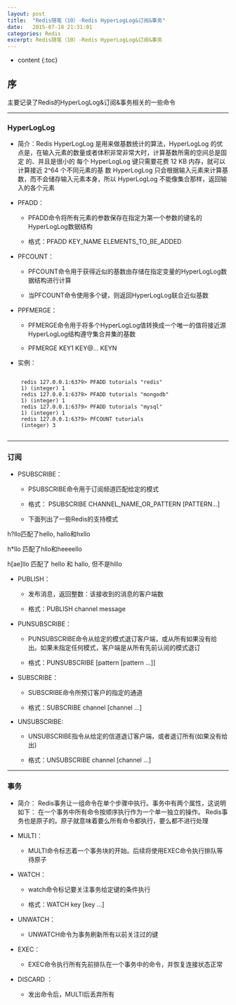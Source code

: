 ```yaml
---
layout: post
title:  "Redis随笔（10）-Redis HyperLogLog&订阅&事务"
date:   2015-07-18 21:31:01
categories: Redis
excerpt: Redis随笔（10）-Redis HyperLogLog&订阅&事务
---
```


* content
{:toc}


## 序

主要记录了Redis的HyperLogLog&订阅&事务相关的一些命令

---

### HyperLogLog

 *  简介：Redis HyperLogLog 是用来做基数统计的算法，HyperLogLog 的优点是，在输入元素的数量或者体积非常非常大时，计算基数所需的空间总是固定 的、并且是很小的
 每个 HyperLogLog 键只需要花费 12 KB 内存，就可以计算接近 2^64 个不同元素的基 数
 HyperLogLog 只会根据输入元素来计算基数，而不会储存输入元素本身，所以 HyperLogLog 不能像集合那样，返回输入的各个元素

 * PFADD：

   *  PFADD命令将所有元素的参数保存在指定为第一个参数的键名的HyperLogLog数据结构

   * 格式：PFADD KEY_NAME ELEMENTS_TO_BE_ADDED

 * PFCOUNT：

   * PFCOUNT命令用于获得近似的基数由存储在指定变量的HyperLogLog数据结构进行计算

   * 当PFCOUNT命令使用多个键，则返回HyperLogLog联合近似基数

 * PPFMERGE：

   * PFMERGE命令用于将多个HyperLogLog值转换成一个唯一的值将接近源HyperLogLog结构遵守集合并集的基数

   * PFMERGE KEY1 KEY@... KEYN

 * 实例：

    <pre><code>
    redis 127.0.0.1:6379> PFADD tutorials "redis"
    1) (integer) 1
    redis 127.0.0.1:6379> PFADD tutorials "mongodb"
    1) (integer) 1
    redis 127.0.0.1:6379> PFADD tutorials "mysql"
    1) (integer) 1
    redis 127.0.0.1:6379> PFCOUNT tutorials
    (integer) 3
    </code></pre>

---

### 订阅

 * PSUBSCRIBE：

   * PSUBSCRIBE命令用于订阅频道匹配给定的模式

   * 格式： PSUBSCRIBE CHANNEL_NAME_OR_PATTERN [PATTERN...]

   * 下面列出了一些Redis的支持模式

  h\?llo匹配了hello, hallo和hxllo

  h\*llo 匹配了hllo和heeeello

  h\[ae\]llo 匹配了 hello 和 hallo, 但不是hillo

 * PUBLISH：

   * 发布消息，返回整数：该接收到的消息的客户端数

   * 格式：PUBLISH channel message

 * PUNSUBSCRIBE：

   * PUNSUBSCRIBE命令从给定的模式退订客户端，或从所有如果没有给出。如果未指定任何模式，客户端是从所有先前认阅的模式退订

   * 格式：PUNSUBSCRIBE [pattern [pattern ...]]

 * SUBSCRIBE：

   * SUBSCRIBE命令所预订客户的指定的通道

   * 格式：SUBSCRIBE channel [channel ...]

 * UNSUBSCRIBE:

   * UNSUBSCRIBE指令从给定的信道退订客户端，或者退订所有(如果没有给出)

   * 格式：UNSUBSCRIBE channel [channel ...]

---

### 事务

 * 简介： Redis事务让一组命令在单个步骤中执行。事务中有两个属性，这说明如下：
        在一个事务中所有命令按顺序执行作为一个单一独立的操作。
        Redis事务也是原子的。原子就意味着要么所有命令都执行，要么都不进行处理

 * MULTI：

   * MULTI命令标志着一个事务块的开始。后续将使用EXEC命令执行排队等待原子

 * WATCH：

   * watch命令标记要关注事务给定键的条件执行

   * 格式：WATCH key [key ...]

 * UNWATCH：

   * UNWATCH命令为事务刷新所有以前关注过的键

 * EXEC：

   * EXEC命令执行所有先前排队在一个事务中的命令，并恢复连接状态正常

 * DISCARD ：

   * 发出命令后，MULTI后丢弃所有


